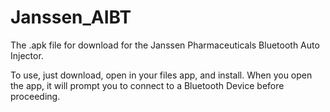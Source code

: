 # Janssen_AIBT
The .apk file for download for the Janssen Pharmaceuticals Bluetooth Auto Injector.

To use, just download, open in your files app, and install.
When you open the app, it will prompt you to connect to a Bluetooth Device before proceeding.
